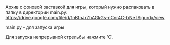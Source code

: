 Архив с фоновой заставкой для игры, который нужно распаковать в папку в директории main.py:
https://drive.google.com/file/d/1nBfnJrZhAGkGs-nCnr4C-bNeTSigurdx/view

main.py - для запуска игры 

Для запуска непрерывной стрельбы нажмите 'C'.
